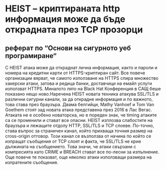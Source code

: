 # HEIST – криптираната http информация може да бъде открадната през TCP прозорци

## реферат по “Основи на сигурното уеб програмиране“

С HEIST атака може да откраднат лична информация, както и пароли и номера на кредитни карти от HTTPS-криптиран сайт. Все повече организации вярват, че самото използване на HTTPS спира множество хакерски атаки, затова и редица банки, доставчици на емайл услуги използват HTTPS. Миналото лято на Black Hat Конференция в САЩ беше показано нещо ново.Наречена HEIST новата техника атакува SSL/TLS и различни сигурни
канали, за да открадне информация и по важното, това става през браузъра. Двама белгийци, Mathy Vanhoef и Tom Van Goethem стоят зад новата атака представена през 2016 в Лас Вегас. Атаката не е особено новаторска, но е пореден знак, че timing атаките са се променили и стават все опасни.
HEIST изплозва слабостите на браузъра и лежащите отдолу HTTP, SSL/TLS и TCP слоеве. По-точно, става въпрос за страничен канал, който прихваща точния размер на cross-origin отговор. Този канал се възползва от начина по който се изпращат съобщения от TCP слоят и факта, че SSL/TLS не крие дължината на съобщението. Това значи, че атаки свързани с компресията като CRIME и BREACH стават все по-лесни за изпълнение. Още повече те
показват, още няколко атаки използващи размера на изпратените съобщения.
